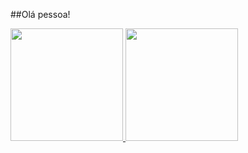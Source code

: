 ##Olá pessoa!

<div>
<a href="https://github.com/iaramonyke">
<img height="180em" src="https://github-readme-stats.vercel.app/api/top-langs/?username=iaramonyke&layout=compact&langs_count=7&theme=dracula"/>
<img height="180em" src="https://github-readme-stats.vercel.app/api?username=iaramonyke&show_icons=true&theme=dracula&include_all_commits=true&count_private=true"/>
</div>
